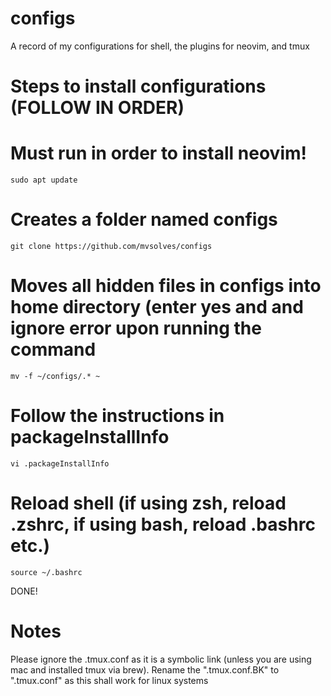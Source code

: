 # configs
A record of my configurations for shell, the plugins for neovim, and tmux

# Steps to install configurations (FOLLOW IN ORDER)

# Must run in order to install neovim!
```
sudo apt update
```

# Creates a folder named configs
```
git clone https://github.com/mvsolves/configs
```

# Moves all hidden files in configs into home directory (enter yes and and ignore error upon running the command
```
mv -f ~/configs/.* ~
```

# Follow the instructions in packageInstallInfo
```
vi .packageInstallInfo
```

# Reload shell (if using zsh, reload .zshrc, if using bash, reload .bashrc etc.)
```
source ~/.bashrc
```

DONE!

# Notes
Please ignore the .tmux.conf as it is a symbolic link (unless you are using mac and installed tmux via brew). Rename the ".tmux.conf.BK" to ".tmux.conf" as this shall work for linux systems
